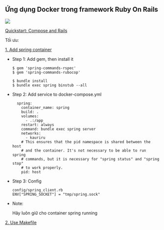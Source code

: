 ## Ứng dụng Docker trong framework Ruby On Rails

![](https://user-images.githubusercontent.com/49421807/60308227-1ccc8e00-9972-11e9-8227-e9879d3e3a06.png)

[Quickstart: Compose and Rails](https://docs.docker.com/compose/rails)

Tối ưu:

[1. Add spring container](https://github.com/jonleighton/spring-docker-example)

+ Step 1: Add gem, then install it
  ```
  $ gem 'spring-commands-rspec'
  $ gem 'spring-commands-rubocop'
  ```

  ```
  $ bundle install
  $ bundle exec spring binstub --all
  ```

+ Step 2: Add service to docker-compose.yml
  ```
    spring:
      container_name: spring
      build: .
      volumes:
        - .:/app
      restart: always
      command: bundle exec spring server
      networks:
        - kauriru
      # This ensures that the pid namespace is shared between the host
      # and the container. It's not necessary to be able to run spring
      # commands, but it is necessary for "spring status" and "spring stop"
      # to work properly.
      pid: host
  ```

+ Step 3: Config

  ```
  config/spring_client.rb
  ENV["SPRING_SOCKET"] = "tmp/spring.sock"
  ```

+ Note:

  Hãy luôn giữ cho container spring running


[2. Use Makefile](https://github.com/longnv-0623/Div1_Docker_Course/blob/master/source_code/Makefile)

